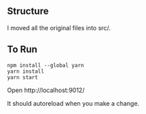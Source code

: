 ## Structure

I moved all the original files into src/.

## To Run

```
npm install --global yarn
yarn install
yarn start
```

Open http://localhost:9012/

It should autoreload when you make a change.
